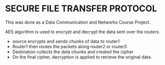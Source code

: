SECURE FILE TRANSFER PROTOCOL
=============================

This was done as a Data Communication and Networks Course Project.

AES algorithm is used to encrypt and decrypt the data sent over the routers.

+ source encrypts and sends chunks of data to router1
+ Router1 then routes the packets along router2 or router3
+ Destination collects the data chunks and created the cipher 
+ On the final cipher, decryption is applied to retrieve the original data.